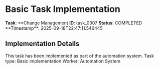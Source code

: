 # Basic Task Implementation

**Task**: **Change Management
**ID**: task_0307
**Status**: COMPLETED
**Timestamp\*\*: 2025-09-18T22:47:11.546445

## Implementation Details

This task has been implemented as part of the automation system.
Task type: Basic implementation
Worker: Automation System
